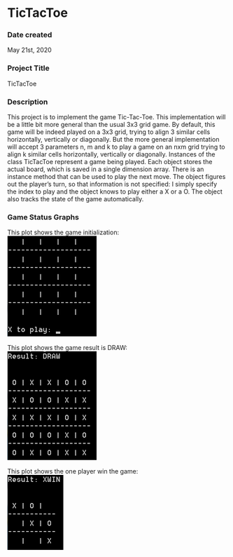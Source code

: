 # TicTacToe 
### Date created
May 21st, 2020

### Project Title
TicTacToe

### Description
This project is to implement the game Tic-Tac-Toe. This implementation will be a little bit more general than the usual 3x3 grid game. By default, this game will be indeed played on a 3x3 grid, trying to align 3 similar cells horizontally, vertically or diagonally. But the more general implementation will accept 3 parameters n, m and k to play a game on an nxm grid trying to align k similar cells horizontally, vertically or diagonally. Instances of the class TicTacToe represent a game being played. Each object stores the actual board, which is saved in a single dimension array. There is an instance method that can be used to play the next move. The object figures out the player’s turn, so that information is not specified: I simply specify the index to play and the object knows to play either a X or a O. The object also tracks the state of the game automatically.

### Game Status Graphs 

This plot shows the game initialization:<br>
![avatar](/images/1.png)

This plot shows the game result is DRAW:<br>
![avatar](/images/DRAW.png)

This plot shows the one player win the game:<br> 
![avatar](/images/WIN.png)
